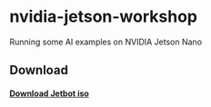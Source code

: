 # nvidia-jetson-workshop
Running some AI examples on NVIDIA Jetson Nano

## Download
#### [Download Jetbot iso](https://github.com/KevinTsaiCodes/nvidia-jetson-workshop/wiki/Jetbot-iso-Download)
